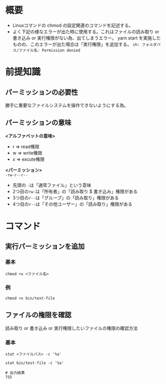 # 概要
- Linuxコマンドの chmod の設定関連のコマンドを記述する。
- よく下記の様なエラーが出た時に使用する。これはファイルの読み取り or 書き込み or 実行権限がない為、出てしまうエラー。 
yarn start を実施したものの、このエラーが出た場合は「実行権限」を追加する。
```sh: フォルダパス/ファイル名: Permission denied```

# 前提知識
## パーミッションの必要性
勝手に重要なファイルシステムを操作できないようにする為。

## パーミッションの意味
**<アルファベットの意味>**  
- r => read権限
- w => write権限
- x => excute権限

**<パーミッション>**  
```-rw-r--r--```

- 先頭の ```-```は「通常ファイル」という意味
- 2つ目の```rw-```は「所有者」の「読み取り $ 書き込み」権限がある
- 3つ目の```r--```は「グループ」の「読み取り」権限がある
- 4つ目の```r--```は「その他ユーザー」の「読み取り」権限がある


# コマンド
## 実行パーミッションを追加
### 基本
```shell
chmod +x <ファイル名>
```

### 例
```shell
chmod +x bin/test-file
```

## ファイルの権限を確認
読み取り or 書き込み or 実行権限したいファイルの権限の確認方法

### 基本
```shell
stat <ファイルパス> -c '%a'
```

```shell
stat bin/test-file -c '%a'
```
```
# 出力結果
755
```
